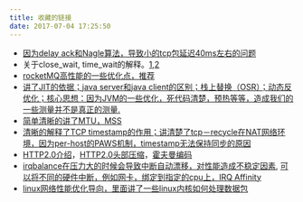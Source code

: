 ```yaml
---
title: 收藏的链接
date: 2017-07-04 17:25:50
---
```


* [因为delay ack和Nagle算法，导致小的tcp包延迟40ms左右的问题](http://jm.taobao.org/2017/06/01/20170601/)
* 关于close_wait, time_wait的解释。[1](http://blog.oldboyedu.com/tcp-wait/),[2](https://typecodes.com/cseries/tcpdumpwiresharkclosewait2.html)
* [rocketMQ高性能的一些优化点，推荐](http://jm.taobao.org/2017/03/23/20170323/)
* [讲了JIT的依据；java server和java client的区别；栈上替换（OSR）；动态反优化；核心思想：因为JVM的一些优化，死代码清楚，预热等等，造成我们的一些测量并不是真正的测量.](https://www.ibm.com/developerworks/cn/java/j-jtp12214/index.html)
* [简单清晰的讲了MTU，MSS](http://blog.crhan.com/2014/05/mtu-and-mss/)
* [清晰的解释了TCP timestamp的作用；讲清楚了tcp－recycle在NAT网络环境，因为per-host的PAWS机制，timestamp无法保持同步的原因](http://perthcharles.github.io/2015/08/27/timestamp-intro/)
* [HTTP2.0介绍](https://developers.google.cn/web/fundamentals/performance/http2/?hl=zh-cn)，[HTTP2.0头部压缩](https://imququ.com/post/header-compression-in-http2.html)，[霍夫曼编码](http://coolshell.cn/articles/7459.html)
* [irqbalance在压力大的时候会导致中断自动漂移，对性能造成不稳定因素](http://blog.yufeng.info/archives/2422), [可以将不同的硬件中断，例如网卡，绑定到指定的cpu上，IRQ Affinity](http://www.vpsee.com/2010/07/load-balancing-with-irq-smp-affinity/)
* [linux网络性能优化导向，里面讲了一些linux内核如何处理数据包](http://www.linuxidc.com/Linux/2016-11/136642.htm)